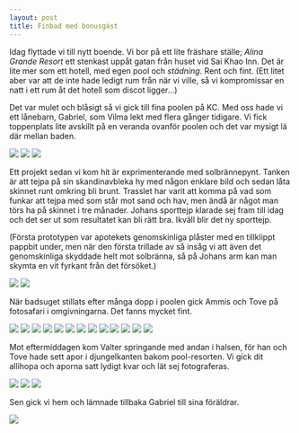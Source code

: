 ```yaml
---
layout: post
title: Finbad med bonusgäst
---
```


Idag flyttade vi till nytt boende. Vi bor på ett lite fräshare ställe; _Alina Grande Resort_ ett stenkast uppåt gatan från huset vid Sai Khao Inn. Det är lite mer som ett hotell, med egen pool och _städning_. Rent och fint. (Ett litet aber var att de inte hade ledigt rum från när vi ville, så vi kompromissar en natt i ett rum åt det hotell som discot ligger...)

Det var mulet och blåsigt så vi gick till fina poolen på KC. Med oss hade vi ett lånebarn, Gabriel, som Vilma lekt med flera gånger tidigare. Vi fick toppenplats lite avskillt på en veranda ovanför poolen och det var mysigt lä där mellan baden.

<a href="/images/2012-01-12/IMG_0539.JPG"><img src="/images/2012-01-12/thumbnails/IMG_0539.JPG" /></a>
<a href="/images/2012-01-12/IMG_0547.JPG"><img src="/images/2012-01-12/thumbnails/IMG_0547.JPG" /></a>
<a href="/images/2012-01-12/IMG_0551.JPG"><img src="/images/2012-01-12/thumbnails/IMG_0551.JPG" /></a>

Ett projekt sedan vi kom hit är exprimenterande med solbrännepynt. Tanken är att tejpa på sin skandinavbleka hy med någon enklare bild och sedan låta skinnet runt omkring bli brunt. Trasslet har varit att komma på vad som funkar att tejpa med som står mot sand och hav, men ändå är något man törs ha på skinnet i tre månader. Johans sporttejp klarade sej fram till idag och det ser ut som resultatet kan bli rätt bra. Ikväll blir det ny sporttejp.

(Första prototypen var apotekets genomskinliga plåster med en tillklippt pappbit under, men när den första trillade av så insåg vi att även det genomskinliga skyddade helt mot solbränna, så på Johans arm kan man skymta en vit fyrkant från det försöket.)

<a href="/images/2012-01-12/IMG_0543.JPG"><img src="/images/2012-01-12/thumbnails/IMG_0543.JPG" /></a>
<a href="/images/2012-01-12/IMG_0544.JPG"><img src="/images/2012-01-12/thumbnails/IMG_0544.JPG" /></a>

När badsuget stillats efter många dopp i poolen gick Ammis och Tove på fotosafari i omgivningarna. Det fanns mycket fint.

<a href="/images/2012-01-12/IMG_0559.JPG"><img src="/images/2012-01-12/thumbnails/IMG_0559.JPG" /></a>
<a href="/images/2012-01-12/IMG_0567.JPG"><img src="/images/2012-01-12/thumbnails/IMG_0567.JPG" /></a>
<a href="/images/2012-01-12/IMG_0573.JPG"><img src="/images/2012-01-12/thumbnails/IMG_0573.JPG" /></a>
<a href="/images/2012-01-12/IMG_0574.JPG"><img src="/images/2012-01-12/thumbnails/IMG_0574.JPG" /></a>
<a href="/images/2012-01-12/IMG_0575.JPG"><img src="/images/2012-01-12/thumbnails/IMG_0575.JPG" /></a>
<a href="/images/2012-01-12/IMG_0577.JPG"><img src="/images/2012-01-12/thumbnails/IMG_0577.JPG" /></a>
<a href="/images/2012-01-12/IMG_0581.JPG"><img src="/images/2012-01-12/thumbnails/IMG_0581.JPG" /></a>
<a href="/images/2012-01-12/IMG_0582.JPG"><img src="/images/2012-01-12/thumbnails/IMG_0582.JPG" /></a>
<a href="/images/2012-01-12/IMG_0584.JPG"><img src="/images/2012-01-12/thumbnails/IMG_0584.JPG" /></a>
<a href="/images/2012-01-12/IMG_0585.JPG"><img src="/images/2012-01-12/thumbnails/IMG_0585.JPG" /></a>
<a href="/images/2012-01-12/IMG_0587.JPG"><img src="/images/2012-01-12/thumbnails/IMG_0587.JPG" /></a>
<a href="/images/2012-01-12/IMG_0590.JPG"><img src="/images/2012-01-12/thumbnails/IMG_0590.JPG" /></a>
<a href="/images/2012-01-12/IMG_0595.JPG"><img src="/images/2012-01-12/thumbnails/IMG_0595.JPG" /></a>

Mot eftermiddagen kom Valter springande med andan i halsen, för han och Tove hade sett apor i djungelkanten bakom pool-resorten. Vi gick dit allihopa och aporna satt lydigt kvar och lät sej fotograferas.

<a href="/images/2012-01-12/IMG_0602.JPG"><img src="/images/2012-01-12/thumbnails/IMG_0602.JPG" /></a>
<a href="/images/2012-01-12/IMG_0615.JPG"><img src="/images/2012-01-12/thumbnails/IMG_0615.JPG" /></a>
<a href="/images/2012-01-12/IMG_0628.JPG"><img src="/images/2012-01-12/thumbnails/IMG_0628.JPG" /></a>

Sen gick vi hem och lämnade tillbaka Gabriel till sina föräldrar.

<a href="/images/2012-01-12/IMG_0629.JPG"><img src="/images/2012-01-12/thumbnails/IMG_0629.JPG" /></a>
